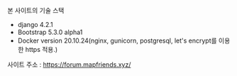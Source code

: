 본 사이트의 기술 스택

- django 4.2.1
- Bootstrap 5.3.0 alpha1
- Docker version 20.10.24(nginx, gunicorn, postgresql, let's encrypt를 이용한 https 적용.)

사이트 주소 : https://forum.mapfriends.xyz/
